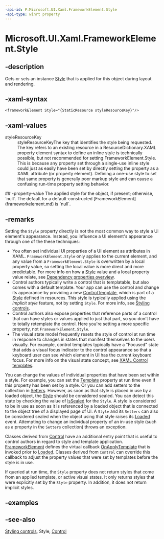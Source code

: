 ```yaml
---
-api-id: P:Microsoft.UI.Xaml.FrameworkElement.Style
-api-type: winrt property
---
```


<!-- Property syntax
public Microsoft.UI.Xaml.Style Style { get;  set; }
-->

# Microsoft.UI.Xaml.FrameworkElement.Style

## -description

Gets or sets an instance [Style](style.md) that is applied for this object during layout and rendering.

## -xaml-syntax

```xaml
<frameworkElement Style="{StaticResource styleResourceKey}"/>
```

## -xaml-values
<dl><dt>styleResourceKey</dt><dd>styleResourceKeyThe key that identifies the style being requested. The key refers to an existing resource in a ResourceDictionary.XAML property element syntax to define an inline style is technically possible, but not recommended for setting FrameworkElement.Style. This is because any property set through a single-use inline style could just as easily have been set by directly setting the property as a XAML attribute (or property element). Defining a one-use style to set that same property is generally poor markup style and can cause a confusing run-time property setting behavior.</dd>
</dl>
## -property-value
The applied style for the object, if present; otherwise, `null`. The default for a default-constructed [FrameworkElement](frameworkelement.md) is `null`.

## -remarks

Setting the `Style` property directly is not the most common way to style a UI element's appearance. Instead, you influence a UI element's appearance through one of the these techniques:

+ You often set individual UI properties of a UI element as attributes in XAML. `FrameworkElement.Style` only applies to the current element, and any value from a `FrameworkElement.Style` is overwritten by a local property value, so setting the local value is more direct and more predictable. For more info on how a [Style](style.md) value and a local property value relate, see [Dependency properties overview](/windows/uwp/xaml-platform/dependency-properties-overview).
+ Control authors typically write a control that is templatable, but also comes with a default template. Your app can use the control and change its appearance by providing a new [ControlTemplate](../microsoft.ui.xaml.controls/controltemplate.md), which is part of a [Style](style.md) defined in resources. This style is typically applied using the _implicit style_ feature, not by setting `Style`. For more info, see [Styling controls](/windows/uwp/controls-and-patterns/styling-controls).
+ Control authors also expose properties that reference parts of a control that can have styles or values applied to just that part, so you don't have to totally retemplate the control. Here you're setting a more specific property, not `FrameworkElement.Style`.
+ The visual state model frequently resets the style of control at run time in response to changes in states that manifest themselves to the users visually. For example, control templates typically have a "Focused" state that adds a visual focus indicator to the control appearance so that a keyboard user can see which element in UI has the current keyboard focus. For more info on the visual state concept, see [XAML Control templates](/windows/apps/design/style/xaml-control-templates).

You can change the values of individual properties that have been set within a style. For example, you can set the [Template](../microsoft.ui.xaml.controls/control_template.md) property at run time even if this property has been set by a style. Or you can add setters to the collection in [Setters](style_setters.md). However, as soon as that style is placed in use by a loaded object, the [Style](style.md) should be considered sealed. You can detect this state by checking the value of [IsSealed](style_issealed.md) for the `Style`. A style is considered to be in use as soon as it is referenced by a loaded object that is connected to the object tree of a displayed page of UI. A `Style` and its `Setters` can also be considered sealed when the object using that style raises its [Loaded](frameworkelement_loaded.md) event. Attempting to change an individual property of an in-use style (such as a property in the `Setters` collection) throws an exception.

Classes derived from [Control](../microsoft.ui.xaml.controls/control.md) have an additional entry point that is useful to control authors in regard to style and template application. [FrameworkElement](frameworkelement.md) defines the virtual callback [OnApplyTemplate](frameworkelement_onapplytemplate_1955470198.md) that is invoked prior to [Loaded](frameworkelement_loaded.md). Classes derived from `Control` can override this callback to adjust the property values that were set by templates before the style is in use.

If queried at run time, the `Style` property does not return styles that come from an applied template, or active visual states. It only returns styles that were explicitly set by the `Style` property. In addition, it does not return implicit styles.

## -examples

## -see-also

[Styling controls](/windows/uwp/controls-and-patterns/styling-controls), Style, [Control](../microsoft.ui.xaml.controls/control.md)
